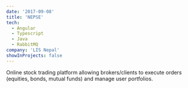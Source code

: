 ```yaml
---
date: '2017-09-08'
title: 'NEPSE'
tech:
  - Angular
  - Typescript
  - Java
  - RabbitMQ
company: 'LIS Nepal'
showInProjects: false
---
```


Online stock trading platform allowing brokers/clients to execute orders (equities, bonds, mutual funds) and manage user portfolios.
